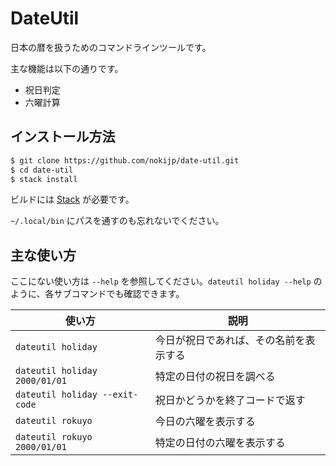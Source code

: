 # DateUtil

日本の暦を扱うためのコマンドラインツールです。

主な機能は以下の通りです。

- 祝日判定
- 六曜計算


## インストール方法

```bash
$ git clone https://github.com/nokijp/date-util.git
$ cd date-util
$ stack install 
```

ビルドには [Stack](https://www.haskellstack.org/) が必要です。

`~/.local/bin` にパスを通すのも忘れないでください。


## 主な使い方

ここにない使い方は `--help` を参照してください。`dateutil holiday --help` のように、各サブコマンドでも確認できます。

| 使い方 | 説明 |
|---|---|
| `dateutil holiday` | 今日が祝日であれば、その名前を表示する |
| `dateutil holiday 2000/01/01` | 特定の日付の祝日を調べる |
| `dateutil holiday --exit-code` | 祝日かどうかを終了コードで返す |
| `dateutil rokuyo` | 今日の六曜を表示する |
| `dateutil rokuyo 2000/01/01` | 特定の日付の六曜を表示する |
